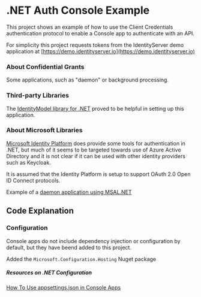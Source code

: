 ﻿# .NET Auth Console Example

This project shows an example of how to use the Client Credentials authentication protocol to enable a Console app to authenticate with an API.

For simplicity this project requests tokens from the IdentityServer demo application at [https://demo.identityserver.io](https://demo.identityserver.io)  

### About Confidential Grants

Some applications, such as "daemon" or background processing. 

### Third-party Libraries

The [IdentityModel library for .NET](https://identitymodel.readthedocs.io/en/latest/index.html) proved to be helpful in setting up this application.

### About Microsoft Libraries

[Microsoft Identity Platform](https://docs.microsoft.com/en-us/azure/active-directory/develop/) does provide some tools for authentication in .NET, but much of it seems to be targeted towards use of Azure Active Directory and it is not clear if it can be used with other identity providers such as Keycloak.

It is assumed that the Identity Platform is setup to support OAuth 2.0 Open ID Connect protocols.

Example of a [daemon application using MSAL.NET](https://docs.microsoft.com/en-us/samples/azure-samples/active-directory-dotnetcore-daemon-v2/ms-identity-daemon/)


## Code Explanation

### Configuration

Console apps do not include dependency injection or configuration by default, but they have beend added to this project.

Added the `Microsoft.Configuration.Hosting` Nuget package  


##### Resources on .NET Configuration
[How To Use appsettings.json in Console Apps](https://thecodeblogger.com/2021/05/04/how-to-use-appsettings-json-config-file-with-net-console-applications/)


